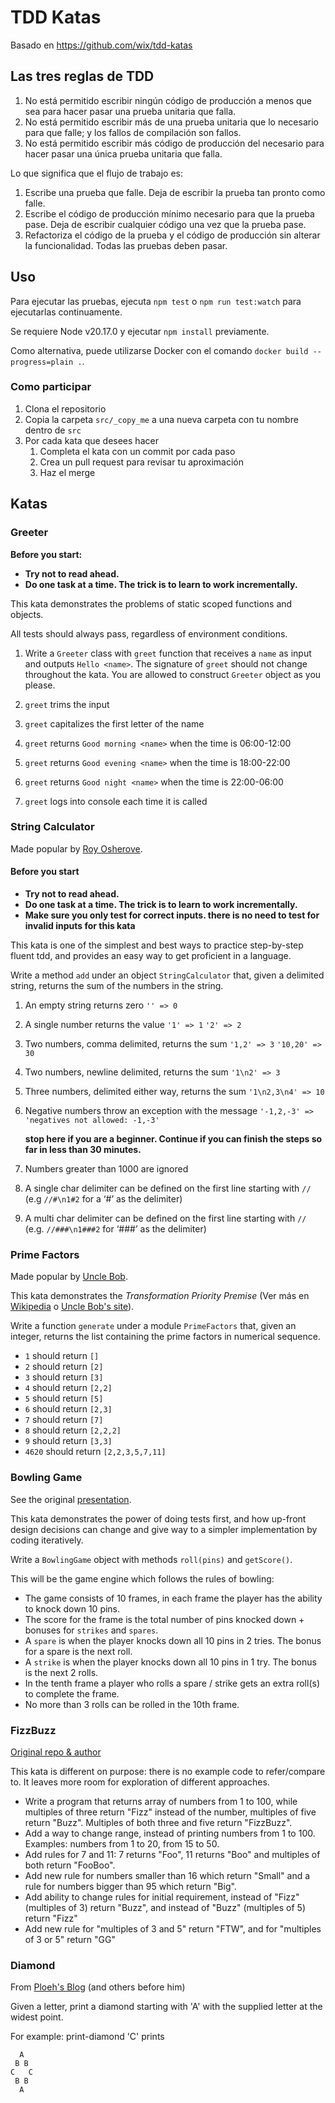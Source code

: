 # TDD Katas

Basado en <https://github.com/wix/tdd-katas>

## Las tres reglas de TDD

1. No está permitido escribir ningún código de producción a menos que sea para hacer pasar una prueba unitaria que falla.
2. No está permitido escribir más de una prueba unitaria que lo necesario para que falle; y los fallos de compilación son fallos.
3. No está permitido escribir más código de producción del necesario para hacer pasar una única prueba unitaria que falla.

Lo que significa que el flujo de trabajo es:

1. Escribe una prueba que falle. Deja de escribir la prueba tan pronto como falle.
2. Escribe el código de producción mínimo necesario para que la prueba pase. Deja de escribir cualquier código una vez que la prueba pase.
3. Refactoriza el código de la prueba y el código de producción sin alterar la funcionalidad. Todas las pruebas deben pasar.

## Uso

Para ejecutar las pruebas, ejecuta `npm test` o `npm run test:watch` para ejecutarlas continuamente.

Se requiere Node v20.17.0 y ejecutar `npm install` previamente.

Como alternativa, puede utilizarse Docker con el comando `docker build --progress=plain .`.

### Como participar

1. Clona el repositorio
2. Copia la carpeta `src/_copy_me` a una nueva carpeta con tu nombre dentro de `src`
3. Por cada kata que desees hacer
   1. Completa el kata con un commit por cada paso
   2. Crea un pull request para revisar tu aproximación
   3. Haz el merge

## Katas

### Greeter

**Before you start:**

- **Try not to read ahead.**
- **Do one task at a time. The trick is to learn to work incrementally.**

This kata demonstrates the problems of static scoped functions and objects.

All tests should always pass, regardless of environment conditions.

1. Write a `Greeter` class with `greet` function that receives a `name` as input and outputs `Hello <name>`.
   The signature of `greet` should not change throughout the kata. You are allowed to construct `Greeter` object as you please.

2. `greet` trims the input

3. `greet` capitalizes the first letter of the name

4. `greet` returns `Good morning <name>` when the time is 06:00-12:00

5. `greet` returns `Good evening <name>` when the time is 18:00-22:00

6. `greet` returns `Good night <name>` when the time is 22:00-06:00

7. `greet` logs into console each time it is called

### String Calculator

Made popular by [Roy Osherove](http://osherove.com/tdd-kata-1/).

#### Before you start

- **Try not to read ahead.**
- **Do one task at a time. The trick is to learn to work incrementally.**
- **Make sure you only test for correct inputs. there is no need to test for invalid inputs for this kata**

This kata is one of the simplest and best ways to practice step-by-step fluent tdd, and provides an easy way to get proficient in a language.

Write a method `add` under an object `StringCalculator` that, given a delimited string, returns the sum of the numbers in the string.

1. An empty string returns zero `'' => 0`

2. A single number returns the value `'1' => 1` `'2' => 2`

3. Two numbers, comma delimited, returns the sum `'1,2' => 3` `'10,20' => 30`

4. Two numbers, newline delimited, returns the sum `'1\n2' => 3`

5. Three numbers, delimited either way, returns the sum `'1\n2,3\n4' => 10`

6. Negative numbers throw an exception with the message `'-1,2,-3' => 'negatives not allowed: -1,-3'`

   **stop here if you are a beginner. Continue if you can finish the steps so far in less than 30 minutes.**

7. Numbers greater than 1000 are ignored

8. A single char delimiter can be defined on the first line starting with `//` (e.g `//#\n1#2` for a ‘#’ as the delimiter)

9. A multi char delimiter can be defined on the first line starting with `//` (e.g. `//###\n1###2` for ‘###’ as the delimiter)

### Prime Factors

Made popular by [Uncle Bob](http://butunclebob.com/ArticleS.UncleBob.ThePrimeFactorsKata).

This kata demonstrates the _Transformation Priority Premise_ (Ver más en [Wikipedia](https://en.wikipedia.org/wiki/Transformation_Priority_Premise) o [Uncle Bob's site](https://blog.cleancoder.com/uncle-bob/2013/05/27/TheTransformationPriorityPremise.html)).

Write a function `generate` under a module `PrimeFactors` that, given an integer, returns the list
containing the prime factors in numerical sequence.

- `1` should return `[]`
- `2` should return `[2]`
- `3` should return `[3]`
- `4` should return `[2,2]`
- `5` should return `[5]`
- `6` should return `[2,3]`
- `7` should return `[7]`
- `8` should return `[2,2,2]`
- `9` should return `[3,3]`
- `4620` should return `[2,2,3,5,7,11]`

### Bowling Game

See the original [presentation](http://butunclebob.com/ArticleS.UncleBob.TheBowlingGameKata).

This kata demonstrates the power of doing tests first, and how up-front design decisions can change
and give way to a simpler implementation by coding iteratively.

Write a `BowlingGame` object with methods `roll(pins)` and `getScore()`.

This will be the game engine which follows the rules of bowling:

- The game consists of 10 frames, in each frame the player has the ability to knock down 10 pins.
- The score for the frame is the total number of pins knocked down + bonuses for `strikes` and `spares`.
- A `spare` is when the player knocks down all 10 pins in 2 tries. The bonus for a spare is the next roll.
- A `strike` is when the player knocks down all 10 pins in 1 try. The bonus is the next 2 rolls.
- In the tenth frame a player who rolls a spare / strike gets an extra roll(s) to complete the frame.
- No more than 3 rolls can be rolled in the 10th frame.

### FizzBuzz

[Original repo & author](https://github.com/sarunas/fizz-buzz-kata)

This kata is different on purpose: there is no example code to refer/compare to. It leaves more room for
exploration of different approaches.

- Write a program that returns array of numbers from 1 to 100, while multiples of three return "Fizz" instead of the
  number, multiples of five return "Buzz". Multiples of both three and five return "FizzBuzz".
- Add a way to change range, instead of printing numbers from 1 to 100. Examples: numbers from 1 to 20, from 15 to 50.
- Add rules for 7 and 11: 7 returns "Foo", 11 returns "Boo" and multiples of both return "FooBoo".
- Add new rule for numbers smaller than 16 which return "Small" and a rule for numbers bigger than 95 which return "Big".
- Add ability to change rules for initial requirement, instead of "Fizz" (multiples of 3) return "Buzz", and instead of
  "Buzz" (multiples of 5) return "Fizz"
- Add new rule for "multiples of 3 and 5" return "FTW", and for "multiples of 3 or 5" return "GG"

### Diamond

From [Ploeh's Blog](https://blog.ploeh.dk/2015/01/10/diamond-kata-with-fscheck/) (and others before him)

Given a letter, print a diamond starting with 'A' with the supplied letter at the widest point.

For example: print-diamond 'C' prints

```
  A
 B B
C   C
 B B
  A
```
